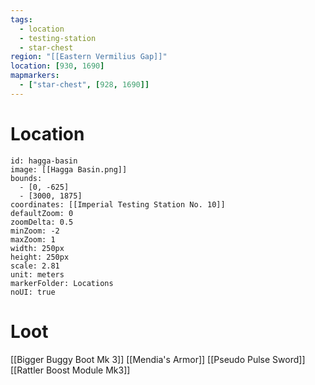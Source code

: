 ```yaml
---
tags:
  - location
  - testing-station
  - star-chest
region: "[[Eastern Vermilius Gap]]"
location: [930, 1690]
mapmarkers:
  - ["star-chest", [928, 1690]]
---
```

# Location
```leaflet
id: hagga-basin
image: [[Hagga Basin.png]]
bounds:
  - [0, -625]
  - [3000, 1875]
coordinates: [[Imperial Testing Station No. 10]]
defaultZoom: 0
zoomDelta: 0.5
minZoom: -2
maxZoom: 1
width: 250px
height: 250px
scale: 2.81
unit: meters
markerFolder: Locations
noUI: true
```
# Loot
[[Bigger Buggy Boot Mk 3]]
[[Mendia's Armor]]
[[Pseudo Pulse Sword]]
[[Rattler Boost Module Mk3]]
